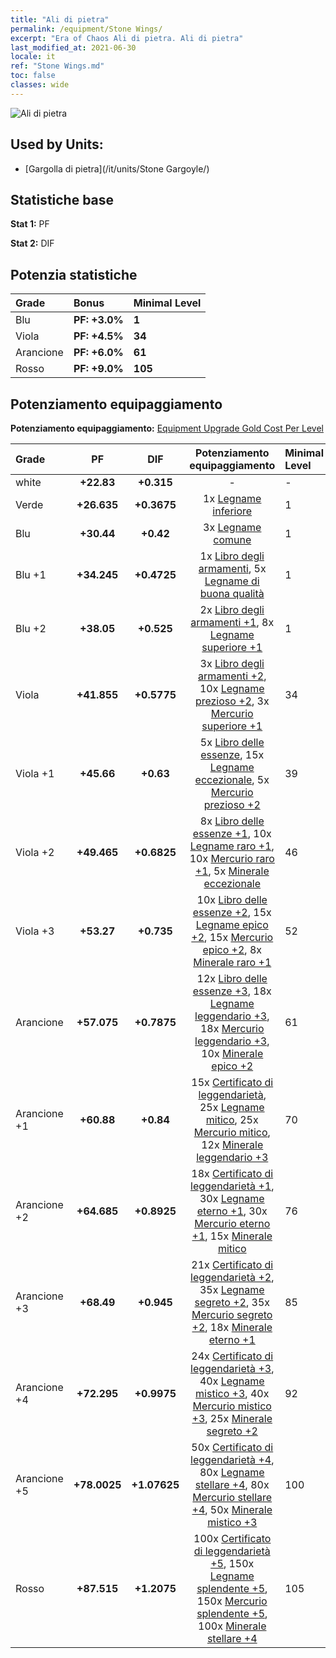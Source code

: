 ```yaml
---
title: "Ali di pietra"
permalink: /equipment/Stone Wings/
excerpt: "Era of Chaos Ali di pietra. Ali di pietra"
last_modified_at: 2021-06-30
locale: it
ref: "Stone Wings.md"
toc: false
classes: wide
---
```


  ![Ali di pietra](/images/e/e_6022.png)

## Used by Units:

* [Gargolla di pietra](/it/units/Stone Gargoyle/) 


## Statistiche base
 **Stat 1:** PF

 **Stat 2:** DIF

## Potenzia statistiche

  |     Grade    |   Bonus | Minimal Level | 
  |:-------------|:--------|:--------------| 
  | Blu | **PF: +3.0%** | **1** | 
  | Viola | **PF: +4.5%** | **34** | 
  | Arancione | **PF: +6.0%** | **61** | 
  | Rosso | **PF: +9.0%** | **105** | 


## Potenziamento equipaggiamento
 **Potenziamento equipaggiamento:** [Equipment Upgrade Gold Cost Per Level](/equipment/EquipmentUpgradeCostPerLevel/) 

  |          Grade      | PF | DIF | Potenziamento equipaggiamento | Minimal Level |
  |:--------------------|:---------:|:---------:|:----------------:|:--------------|
  | white | **+22.83** | **+0.315** | - | - |
  | Verde | **+26.635** | **+0.3675** | 1x [Legname inferiore](/ItemsIT/mat_1/) | 1 |
  | Blu | **+30.44** | **+0.42** | 3x [Legname comune](/ItemsIT/mat_7/) | 1 |
  | Blu +1 | **+34.245** | **+0.4725** | 1x [Libro degli armamenti](/ItemsIT/mat_18/), 5x [Legname di buona qualità](/ItemsIT/mat_13/) | 1 |
  | Blu +2 | **+38.05** | **+0.525** | 2x [Libro degli armamenti +1](/ItemsIT/mat_25/), 8x [Legname superiore +1](/ItemsIT/mat_20/) | 1 |
  | Viola | **+41.855** | **+0.5775** | 3x [Libro degli armamenti +2](/ItemsIT/mat_32/), 10x [Legname prezioso +2](/ItemsIT/mat_27/), 3x [Mercurio superiore +1](/ItemsIT/mat_21/) | 34 |
  | Viola +1 | **+45.66** | **+0.63** | 5x [Libro delle essenze](/ItemsIT/mat_39/), 15x [Legname eccezionale](/ItemsIT/mat_34/), 5x [Mercurio prezioso +2](/ItemsIT/mat_28/) | 39 |
  | Viola +2 | **+49.465** | **+0.6825** | 8x [Libro delle essenze +1](/ItemsIT/mat_46/), 10x [Legname raro +1](/ItemsIT/mat_41/), 10x [Mercurio raro +1](/ItemsIT/mat_42/), 5x [Minerale eccezionale](/ItemsIT/mat_33/) | 46 |
  | Viola +3 | **+53.27** | **+0.735** | 10x [Libro delle essenze +2](/ItemsIT/mat_53/), 15x [Legname epico +2](/ItemsIT/mat_48/), 15x [Mercurio epico +2](/ItemsIT/mat_49/), 8x [Minerale raro +1](/ItemsIT/mat_40/) | 52 |
  | Arancione | **+57.075** | **+0.7875** | 12x [Libro delle essenze +3](/ItemsIT/mat_60/), 18x [Legname leggendario +3](/ItemsIT/mat_55/), 18x [Mercurio leggendario +3](/ItemsIT/mat_56/), 10x [Minerale epico +2](/ItemsIT/mat_47/) | 61 |
  | Arancione +1 | **+60.88** | **+0.84** | 15x [Certificato di leggendarietà](/ItemsIT/mat_67/), 25x [Legname mitico](/ItemsIT/mat_62/), 25x [Mercurio mitico](/ItemsIT/mat_63/), 12x [Minerale leggendario +3](/ItemsIT/mat_54/) | 70 |
  | Arancione +2 | **+64.685** | **+0.8925** | 18x [Certificato di leggendarietà +1](/ItemsIT/mat_74/), 30x [Legname eterno +1](/ItemsIT/mat_69/), 30x [Mercurio eterno +1](/ItemsIT/mat_70/), 15x [Minerale mitico](/ItemsIT/mat_61/) | 76 |
  | Arancione +3 | **+68.49** | **+0.945** | 21x [Certificato di leggendarietà +2](/ItemsIT/mat_81/), 35x [Legname segreto +2](/ItemsIT/mat_76/), 35x [Mercurio segreto +2](/ItemsIT/mat_77/), 18x [Minerale eterno +1](/ItemsIT/mat_68/) | 85 |
  | Arancione +4 | **+72.295** | **+0.9975** | 24x [Certificato di leggendarietà +3](/ItemsIT/mat_88/), 40x [Legname mistico +3](/ItemsIT/mat_83/), 40x [Mercurio mistico +3](/ItemsIT/mat_84/), 25x [Minerale segreto +2](/ItemsIT/mat_75/) | 92 |
  | Arancione +5 | **+78.0025** | **+1.07625** | 50x [Certificato di leggendarietà +4](/ItemsIT/mat_95/), 80x [Legname stellare +4](/ItemsIT/mat_90/), 80x [Mercurio stellare +4](/ItemsIT/mat_91/), 50x [Minerale mistico +3](/ItemsIT/mat_82/) | 100 |
  | Rosso | **+87.515** | **+1.2075** | 100x [Certificato di leggendarietà +5](/ItemsIT/mat_102/), 150x [Legname splendente +5](/ItemsIT/mat_97/), 150x [Mercurio splendente +5](/ItemsIT/mat_98/), 100x [Minerale stellare +4](/ItemsIT/mat_89/) | 105 |


